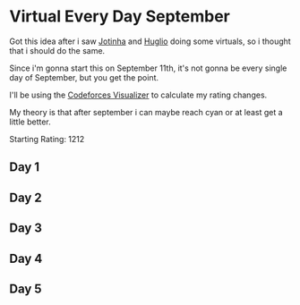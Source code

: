 # Virtual Every Day September

Got this idea after i saw [Jotinha](https://codeforces.com/profile/Jotinha) and [Huglio](https://codeforces.com/profile/huglio) doing some virtuals, so i thought that i should do the same.

Since i'm gonna start this on September 11th, it's not gonna be every single day of September, but you get the point.

I'll be using the [Codeforces Visualizer](https://cfviz.netlify.app/virtual-rating-change.html) to calculate my rating changes.

My theory is that after september i can maybe reach cyan or at least get a little better.

Starting Rating: 1212

## Day 1

## Day 2

## Day 3

## Day 4

## Day 5
